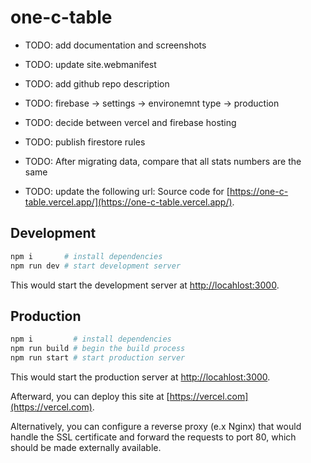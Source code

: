 # one-c-table

- TODO: add documentation and screenshots
- TODO: update site.webmanifest
- TODO: add github repo description
- TODO: firebase -> settings -> environemnt type -> production
- TODO: decide between vercel and firebase hosting
- TODO: publish firestore rules
- TODO: After migrating data, compare that all stats numbers are the same

- TODO: update the following url: Source code for
  [https://one-c-table.vercel.app/](https://one-c-table.vercel.app/).

## Development

```zsh
npm i       # install dependencies
npm run dev # start development server
```

This would start the development server at
[http://locahlost:3000](http://locahlost:3000).

## Production

```zsh
npm i         # install dependencies
npm run build # begin the build process
npm run start # start production server
```

This would start the production server at
[http://locahlost:3000](http://locahlost:3000).

Afterward, you can deploy this site at [https://vercel.com](https://vercel.com).

Alternatively, you can configure a reverse proxy (e.x Nginx) that would handle
the SSL certificate and forward the requests to port 80, which should be made
externally available.
